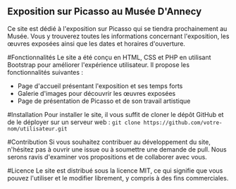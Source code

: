 ## Exposition sur Picasso au Musée D'Annecy

Ce site est dédié à l'exposition sur Picasso qui se tiendra prochainement au Musée. Vous y trouverez toutes les informations concernant l'exposition, les œuvres exposées ainsi que les dates et horaires d'ouverture.

#Fonctionnalités
Le site a été conçu en HTML, CSS et PHP en utilisant Bootstrap pour améliorer l'expérience utilisateur. Il propose les fonctionnalités suivantes :

- Page d'accueil présentant l'exposition et ses temps forts
- Galerie d'images pour découvrir les œuvres exposées
- Page de présentation de Picasso et de son travail artistique

#Installation
Pour installer le site, il vous suffit de cloner le dépôt GitHub et de le déployer sur un serveur web :
`git clone https://github.com/votre-nom/utilisateur.git`

#Contribution
Si vous souhaitez contribuer au développement du site, n'hésitez pas à ouvrir une issue ou à soumettre une demande de pull. Nous serons ravis d'examiner vos propositions et de collaborer avec vous.

#Licence
Le site est distribué sous la licence MIT, ce qui signifie que vous pouvez l'utiliser et le modifier librement, y compris à des fins commerciales.
